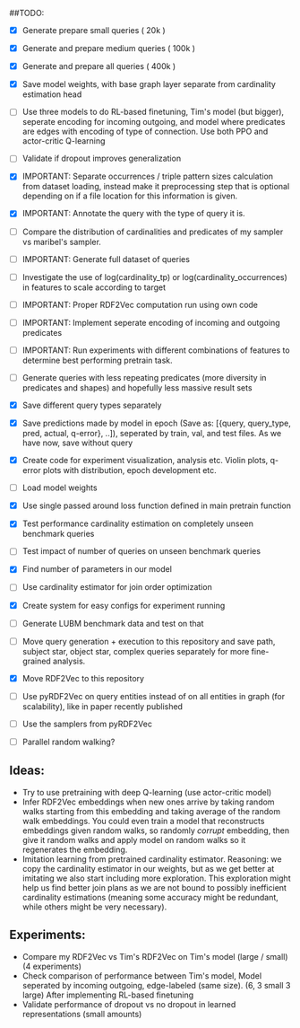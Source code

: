 ##TODO:

- [x] Generate prepare small queries ( 20k )
- [x] Generate and prepare medium queries ( 100k )
- [x] Generate and prepare all queries ( 400k )
- [x] Save model weights, with base graph layer separate from cardinality estimation head
- [ ] Use three models to do RL-based finetuning, Tim's model (but bigger), seperate encoding for incoming outgoing, and
  model where predicates are edges with encoding of type of connection. Use both PPO and actor-critic Q-learning 
- [ ] Validate if dropout improves generalization
- [x] IMPORTANT: Separate occurrences / triple pattern sizes calculation from dataset loading, instead make it preprocessing step that is optional depending on if a file location for this information is given.
- [x] IMPORTANT: Annotate the query with the type of query it is.
- [ ] Compare the distribution of cardinalities and predicates of my sampler vs maribel's sampler.
- [ ] IMPORTANT: Generate full dataset of queries
- [ ] Investigate the use of log(cardinality_tp) or log(cardinality_occurrences) in features to scale according to target
- [ ] IMPORTANT: Proper RDF2Vec computation run using own code
- [ ] IMPORTANT: Implement seperate encoding of incoming and outgoing predicates
- [ ] IMPORTANT: Run experiments with different combinations of features to determine best performing pretrain task.
- [ ] Generate queries with less repeating predicates (more diversity in predicates and shapes) and hopefully less massive result sets
- [x] Save different query types separately

- [x] Save predictions made by model in epoch (Save as: [{query, query_type, pred, actual, q-error}, ..]), seperated by train, 
val, and test files. As we have now, save without query 
- [x] Create code for experiment visualization, analysis etc. Violin plots, q-error plots with distribution, epoch development etc.
- [ ] Load model weights
- [x] Use single passed around loss function defined in main pretrain function
- [x] Test performance cardinality estimation on completely unseen benchmark queries
- [ ] Test impact of number of queries on unseen benchmark queries
- [x] Find number of parameters in our model
- [ ] Use cardinality estimator for join order optimization
- [x] Create system for easy configs for experiment running
- [ ] Generate LUBM benchmark data and test on that
- [ ] Move query generation + execution to this repository and save path, subject star, object star, complex queries separately for more fine-grained analysis.
- [x] Move RDF2Vec to this repository
- [ ] Use pyRDF2Vec on query entities instead of on all entities in graph (for scalability), like in paper recently published
- [ ] Use the samplers from pyRDF2Vec
- [ ] Parallel random walking?

## Ideas:

- Try to use pretraining with deep Q-learning (use actor-critic model)
- Infer RDF2Vec embeddings when new ones arrive by taking random walks starting from this embedding and taking average of the random walk embeddings.
You could even train a model that reconstructs embeddings given random walks, so randomly _corrupt_ embedding, then give it random walks and apply model on random walks so it regenerates the embedding.
- Imitation learning from pretrained cardinality estimator. Reasoning: we copy the cardinality estimator in our weights, but as we get better at imitating we also start including more exploration.
  This exploration might help us find better join plans as we are not bound to possibly inefficient cardinality estimations
  (meaning some accuracy might be redundant, while others might be very necessary).

## Experiments:
- Compare my RDF2Vec vs Tim's RDF2Vec on Tim's model (large / small) (4 experiments)
- Check comparison of performance between Tim's model, Model seperated by incoming outgoing, edge-labeled (same size). 
(6, 3 small 3 large)
After implementing RL-based finetuning
- Validate performance of dropout vs no dropout in learned representations (small amounts)